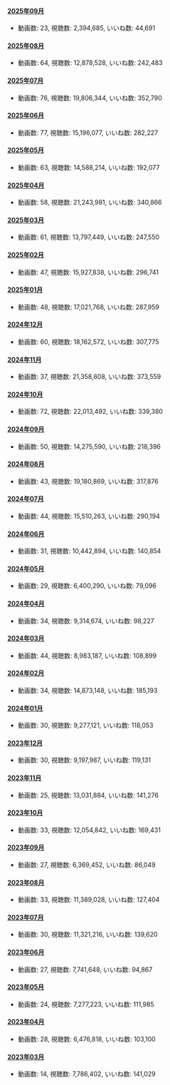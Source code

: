 #### [2025年09月](videos/202509 "wikilink")

-   動画数: 23, 視聴数: 2,394,685, いいね数: 44,691

#### [2025年08月](videos/202508 "wikilink")

-   動画数: 64, 視聴数: 12,878,528, いいね数: 242,483

#### [2025年07月](videos/202507 "wikilink")

-   動画数: 76, 視聴数: 19,806,344, いいね数: 352,790

#### [2025年06月](videos/202506 "wikilink")

-   動画数: 77, 視聴数: 15,196,077, いいね数: 282,227

#### [2025年05月](videos/202505 "wikilink")

-   動画数: 63, 視聴数: 14,588,214, いいね数: 192,077

#### [2025年04月](videos/202504 "wikilink")

-   動画数: 58, 視聴数: 21,243,981, いいね数: 340,866

#### [2025年03月](videos/202503 "wikilink")

-   動画数: 61, 視聴数: 13,797,449, いいね数: 247,550

#### [2025年02月](videos/202502 "wikilink")

-   動画数: 47, 視聴数: 15,927,838, いいね数: 296,741

#### [2025年01月](videos/202501 "wikilink")

-   動画数: 48, 視聴数: 17,021,768, いいね数: 287,959

#### [2024年12月](videos/202412 "wikilink")

-   動画数: 60, 視聴数: 18,162,572, いいね数: 307,775

#### [2024年11月](videos/202411 "wikilink")

-   動画数: 37, 視聴数: 21,358,608, いいね数: 373,559

#### [2024年10月](videos/202410 "wikilink")

-   動画数: 72, 視聴数: 22,013,492, いいね数: 339,380

#### [2024年09月](videos/202409 "wikilink")

-   動画数: 50, 視聴数: 14,275,590, いいね数: 218,396

#### [2024年08月](videos/202408 "wikilink")

-   動画数: 43, 視聴数: 19,180,869, いいね数: 317,876

#### [2024年07月](videos/202407 "wikilink")

-   動画数: 44, 視聴数: 15,510,263, いいね数: 290,194

#### [2024年06月](videos/202406 "wikilink")

-   動画数: 31, 視聴数: 10,442,894, いいね数: 140,854

#### [2024年05月](videos/202405 "wikilink")

-   動画数: 29, 視聴数: 6,400,290, いいね数: 79,096

#### [2024年04月](videos/202404 "wikilink")

-   動画数: 34, 視聴数: 9,314,674, いいね数: 98,227

#### [2024年03月](videos/202403 "wikilink")

-   動画数: 44, 視聴数: 8,983,187, いいね数: 108,899

#### [2024年02月](videos/202402 "wikilink")

-   動画数: 34, 視聴数: 14,873,148, いいね数: 185,193

#### [2024年01月](videos/202401 "wikilink")

-   動画数: 30, 視聴数: 9,277,121, いいね数: 118,053

#### [2023年12月](videos/202312 "wikilink")

-   動画数: 30, 視聴数: 9,197,987, いいね数: 119,131

#### [2023年11月](videos/202311 "wikilink")

-   動画数: 25, 視聴数: 13,031,884, いいね数: 141,276

#### [2023年10月](videos/202310 "wikilink")

-   動画数: 33, 視聴数: 12,054,842, いいね数: 169,431

#### [2023年09月](videos/202309 "wikilink")

-   動画数: 27, 視聴数: 6,369,452, いいね数: 86,049

#### [2023年08月](videos/202308 "wikilink")

-   動画数: 33, 視聴数: 11,389,028, いいね数: 127,404

#### [2023年07月](videos/202307 "wikilink")

-   動画数: 30, 視聴数: 11,321,216, いいね数: 139,620

#### [2023年06月](videos/202306 "wikilink")

-   動画数: 27, 視聴数: 7,741,648, いいね数: 94,867

#### [2023年05月](videos/202305 "wikilink")

-   動画数: 24, 視聴数: 7,277,223, いいね数: 111,985

#### [2023年04月](videos/202304 "wikilink")

-   動画数: 28, 視聴数: 6,476,818, いいね数: 103,100

#### [2023年03月](videos/202303 "wikilink")

-   動画数: 14, 視聴数: 7,786,402, いいね数: 141,029

